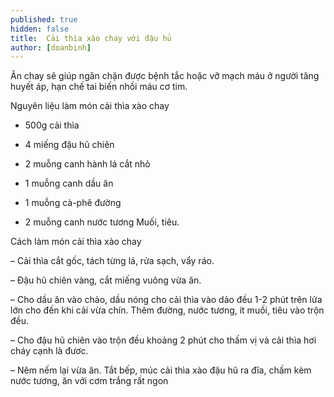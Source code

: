 ```yaml
---
published: true
hidden: false
title:  Cải thìa xào chay với đậu hủ
author: [doanbinh] 
---
```

Ăn chay sẽ giúp ngăn chặn được bệnh tắc hoặc vỡ mạch máu ở người tăng huyết áp, hạn chế tai biến nhồi máu cơ tim.

Nguyên liệu làm món cải thìa xào chay

+ 500g cải thìa

+ 4 miếng đậu hũ chiên

+ 2 muỗng canh hành lá cắt nhỏ

+ 1 muỗng canh dầu ăn

+ 1 muỗng cà-phê đường

+ 2 muỗng canh nước tương Muối, tiêu.

Cách làm món cải thìa xào chay

– Cải thìa cắt gốc, tách từng lá, rửa sạch, vẩy ráo.

– Đậu hũ chiên vàng, cắt miếng vuông vừa ăn.

– Cho dầu ăn vào chảo, dầu nóng cho cải thìa vào dảo đều 1-2 phút trên lửa lớn cho đến khi cải vừa chín. Thêm đường, nước tương, ít muối, tiêu vào trộn đều.

– Cho đậu hũ chiên vào trộn đều khoảng 2 phút cho thấm vị và cải thìa hơi cháy cạnh là đươc.

– Nêm nếm lại vừa ăn. Tắt bếp, múc cải thìa xào đậu hũ ra đĩa, chấm kèm nước tương, ăn với cơm trắng rất ngon